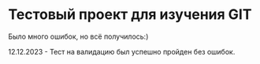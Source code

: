 # Тестовый проект для изучения GIT

Было много ошибок, но всё получилось:)

12.12.2023 - Тест на валидацию был успешно пройден без ошибок.
